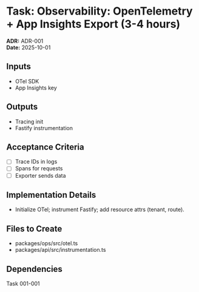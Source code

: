 # Task: Observability: OpenTelemetry + App Insights Export (3-4 hours)
**ADR:** ADR-001  
**Date:** 2025-10-01

## Inputs
- OTel SDK
- App Insights key

## Outputs
- Tracing init
- Fastify instrumentation

## Acceptance Criteria
- [ ] Trace IDs in logs
- [ ] Spans for requests
- [ ] Exporter sends data

## Implementation Details
- Initialize OTel; instrument Fastify; add resource attrs (tenant, route).

## Files to Create
- packages/ops/src/otel.ts
- packages/api/src/instrumentation.ts

## Dependencies
Task 001-001
